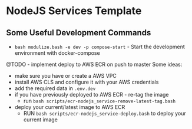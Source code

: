 # NodeJS Services Template

## Some Useful Development Commands
- `bash modulize.bash -e dev -p compose-start` - Start the development environment with docker-compose

@TODO - implement deploy to AWS ECR on push to master
Some ideas:
- make sure you have or create a AWS VPC
- install AWS CLS and configure it with your AWS credentials
- add the required data in `.env.dev`
- if you have previously deployed to AWS ECR - re-tag the image
  - run `bash scripts/ecr-nodejs_service-remove-latest-tag.bash`
- deploy your current/latest image to AWS ECR
  - RUN `bash scripts/ecr-nodejs_service-deploy.bash` to deploy your current image